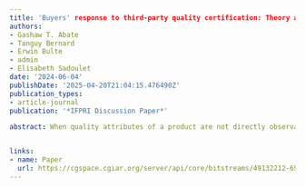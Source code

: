 ```yaml
---
title: 'Buyers' response to third-party quality certification: Theory and evidence from Ethiopian wheat traders'
authors:
- Gashaw T. Abate
- Tanguy Bernard
- Erwin Bulte
- admin
- Elisabeth Sadoulet
date: '2024-06-04'
publishDate: '2025-04-20T21:04:15.476490Z'
publication_types:
- article-journal
publication: '*IFPRI Discussion Paper*'

abstract: When quality attributes of a product are not directly observable, third-party certification (TPC) enables buyers to purchase the quality they are most interested in and reward sellers accordingly. Beyond product characteristics, buyers’ use of TPC services also depends on market conditions. We study the introduction of TPC in typical smallholder-based agriculture value chains of low-income countries, where traders must aggregate products from many small-scale producers before selling in bulk to downstream processors, and where introduction of TPC services has oftentimes failed. We develop a theoretical model identifying how different market conditions affect traders’ choice to purchase quality-certified output from farmers. Using a purposefully designed lab-in-the-field experiment with rural wheat traders in Ethiopia, we find mixed support for the model’s prediction: traders’ willingness to specialize in certified output does increase with the share of certified wheat in the market, and this effect is stronger in larger markets. It, however, does not decrease with the quality of uncertified wheat in the market. We further analyze conditions where traders deviate from the theoretically optimal behavior and discuss implications for future research and public policies seeking to promote TPC in smallholder-based food value-chains.


links:
- name: Paper
  url: https://cgspace.cgiar.org/server/api/core/bitstreams/49132212-690f-4bf4-b907-6ac8818fb79b/content
---
```

